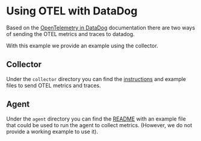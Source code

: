 # Using OTEL with DataDog

Based on the [OpenTelemetry in DataDog](https://docs.datadoghq.com/opentelemetry/) 
documentation there are two ways of sending the OTEL metrics and traces to 
datadog. 

With this example we provide an example using the collector.

## Collector

Under the `collector` directory you can find the [instructions](./collector/README.md)
and example files to send OTEL metrics and traces.

## Agent

Under the `agent` directory you can find the [README](./agent/README.md)
with an example file that could be used to run the agent to collect
metrics. (However, we do not provide a working example to use it).
